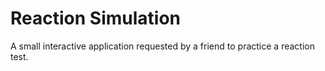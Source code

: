 # Reaction Simulation
A small interactive application requested by a friend to practice a reaction
test.
